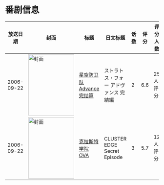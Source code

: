 # 番剧信息

|放送日期|封面|标题|日文标题|话数|评分|评分人数|
|---|---|---|---|---|---|---|
|2006-09-22|<img src="https://lain.bgm.tv/pic/cover/c/64/66/48994_QPAvm.jpg" alt="封面" style="width:150px;height:200px;object-fit:cover;">|[星空防卫队 Advance 完结篇](https://bangumi.tv/subject/48994)|ストラトス・フォー アドヴァンス 完結編|2|6.6|25人评分|
|2006-09-22|<img src="https://lain.bgm.tv/pic/cover/c/a8/b9/61566_z9XRN.jpg" alt="封面" style="width:150px;height:200px;object-fit:cover;">|[克拉斯特学院 OVA](https://bangumi.tv/subject/61566)|CLUSTER EDGE Secret Episode|3|5.7|12人评分|
